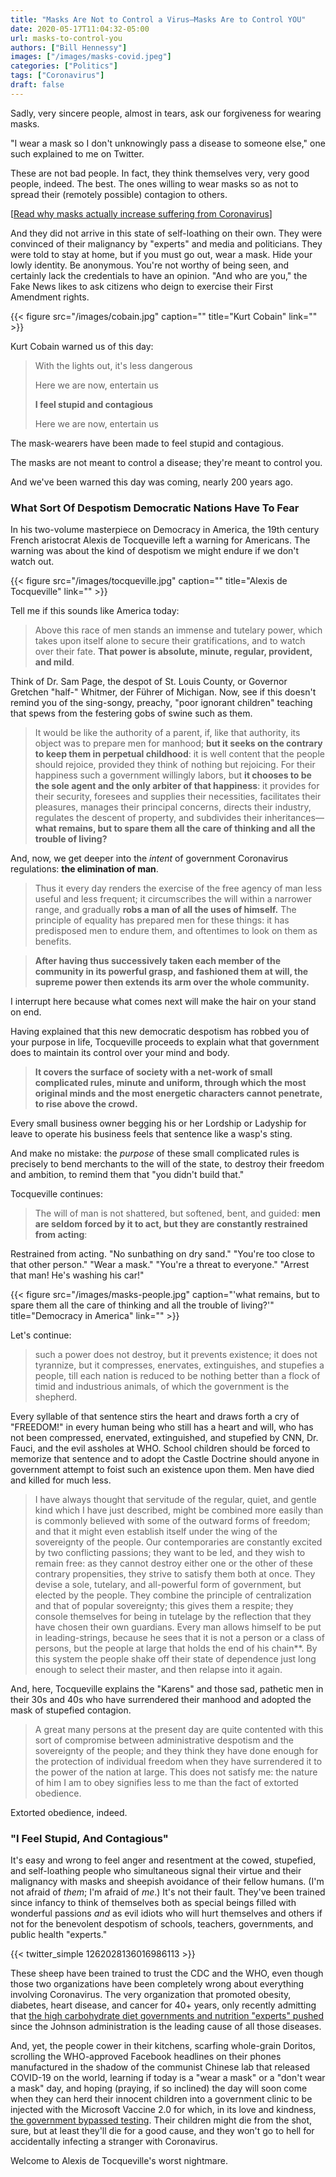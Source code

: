 ```yaml
---
title: "Masks Are Not to Control a Virus—Masks Are to Control YOU"
date: 2020-05-17T11:04:32-05:00
url: masks-to-control-you
authors: ["Bill Hennessy"]
images: ["/images/masks-covid.jpeg"]
categories: ["Politics"]
tags: ["Coronavirus"]
draft: false
---
```


Sadly, very sincere people, almost in tears, ask our forgiveness for wearing masks. 

"I wear a mask so I don't unknowingly pass a disease to someone else," one such explained to me on Twitter. 

These are not bad people. In fact, they think themselves very, very good people, indeed. The best. The ones willing to wear masks so as not to spread their (remotely possible) contagion to others. 

[[Read why masks actually increase suffering from Coronavirus](https://hennessysview.com/the-humane-approach-to-coronavirus-open-up-everything/)]

And they did not arrive in this state of self-loathing on their own. They were convinced of their malignancy by "experts" and media and politicians. They were told to stay at home, but if you must go out, wear a mask. Hide your lowly identity. Be anonymous. You're not worthy of being seen, and certainly lack the credentials to have an opinion. "And who are you," the Fake News likes to ask citizens who deign to exercise their First Amendment rights.

{{< figure src="/images/cobain.jpg" caption="" title="Kurt Cobain" link="" >}}


Kurt Cobain warned us of this day:

> With the lights out, it's less dangerous
> 
> Here we are now, entertain us
> 
> **I feel stupid and contagious**
> 
> Here we are now, entertain us

The mask-wearers have been made to feel stupid and contagious. 

The masks are not meant to control a disease; they're meant to control you. 

And we've been warned this day was coming, nearly 200 years ago. 

### What Sort Of Despotism Democratic Nations Have To Fear

In his two-volume masterpiece on Democracy in America, the 19th century French aristocrat Alexis de Tocqueville left a warning for Americans. The warning was about the kind of despotism we might endure if we don't watch out. 

{{< figure src="/images/tocqueville.jpg" caption="" title="Alexis de Tocqueville" link="" >}}


Tell me if this sounds like America today:

> Above this race of men stands an immense and tutelary power, which takes upon itself alone to secure their gratifications, and to watch over their fate. **That power is absolute, minute, regular, provident, and mild**. 

Think of Dr. Sam Page, the despot of St. Louis County, or Governor Gretchen "half-" Whitmer, der Führer of Michigan. Now, see if this doesn't remind you of the sing-songy, preachy, "poor ignorant children" teaching that spews from the festering gobs of swine such as them. 

> It would be like the authority of a parent, if, like that authority, its object was to prepare men for manhood; **but it seeks on the contrary to keep them in perpetual childhood**: it is well content that the people should rejoice, provided they think of nothing but rejoicing. For their happiness such a government willingly labors, but **it chooses to be the sole agent and the only arbiter of that happiness**: it provides for their security, foresees and supplies their necessities, facilitates their pleasures, manages their principal concerns, directs their industry, regulates the descent of property, and subdivides their inheritances—**what remains, but to spare them all the care of thinking and all the trouble of living?** 

And, now, we get deeper into the *intent* of government Coronavirus regulations: **the elimination of man**.

> Thus it every day renders the exercise of the free agency of man less useful and less frequent; it circumscribes the will within a narrower range, and gradually **robs a man of all the uses of himself.** The principle of equality has prepared men for these things: it has predisposed men to endure them, and oftentimes to look on them as benefits.

> **After having thus successively taken each member of the community in its powerful grasp, and fashioned them at will, the supreme power then extends its arm over the whole community.** 

I interrupt here because what comes next will make the hair on your stand on end. 

Having explained that this new democratic despotism has robbed you of your purpose in life, Tocqueville proceeds to explain what that government does to maintain its control over your mind and body.

> **It covers the surface of society with a net-work of small complicated rules, minute and uniform, through which the most original minds and the most energetic characters cannot penetrate, to rise above the crowd.** 

Every small business owner begging his or her Lordship or Ladyship for leave to operate his business feels that sentence like a wasp's sting. 

And make no mistake: the *purpose* of these small complicated rules is precisely to bend merchants to the will of the state, to destroy their freedom and ambition, to remind them that "you didn't build that."

Tocqueville continues:

> The will of man is not shattered, but softened, bent, and guided: **men are seldom forced by it to act, but they are constantly restrained from acting**: 

Restrained from acting. "No sunbathing on dry sand." "You're too close to that other person." "Wear a mask." "You're a threat to everyone." "Arrest that man! He's washing his car!"

{{< figure src="/images/masks-people.jpg" caption="'what remains, but to spare them all the care of thinking and all the trouble of living?'" title="Democracy in America" link="" >}}

Let's continue:

> such a power does not destroy, but it prevents existence; it does not tyrannize, but it compresses, enervates, extinguishes, and stupefies a people, till each nation is reduced to be nothing better than a flock of timid and industrious animals, of which the government is the shepherd.

Every syllable of that sentence stirs the heart and draws forth a cry of "FREEDOM!" in every human being who still has a heart and will, who has not been compressed, enervated, extinguished, and stupefied by CNN, Dr. Fauci, and the evil assholes at WHO. School children should be forced to memorize that sentence and to adopt the Castle Doctrine should anyone in government attempt to foist such an existence upon them. Men have died and killed for much less. 

> I have always thought that servitude of the regular, quiet, and gentle kind which I have just described, might be combined more easily than is commonly believed with some of the outward forms of freedom; and that it might even establish itself under the wing of the sovereignty of the people. Our contemporaries are constantly excited by two conflicting passions; they want to be led, and they wish to remain free: as they cannot destroy either one or the other of these contrary propensities, they strive to satisfy them both at once. They devise a sole, tutelary, and all-powerful form of government, but elected by the people. They combine the principle of centralization and that of popular sovereignty; this gives them a respite; they console themselves for being in tutelage by the reflection that they have chosen their own guardians. Every man allows himself to be put in leading-strings, because he sees that it is not a person or a class of persons, but the people at large that holds the end of his chain**. By this system the people shake off their state of dependence just long enough to select their master, and then relapse into it again. 

And, here, Tocqueville explains the "Karens" and those sad, pathetic men in their 30s and 40s who have surrendered their manhood and adopted the mask of stupefied contagion.

> A great many persons at the present day are quite contented with this sort of compromise between administrative despotism and the sovereignty of the people; and they think they have done enough for the protection of individual freedom when they have surrendered it to the power of the nation at large. This does not satisfy me: the nature of him I am to obey signifies less to me than the fact of extorted obedience.


Extorted obedience, indeed.

### "I Feel Stupid, And Contagious"

It's easy and wrong to feel anger and resentment at the cowed, stupefied, and self-loathing people who simultaneous signal their virtue and their malignancy with masks and sheepish avoidance of their fellow humans. (I'm not afraid of *them*; I'm afraid of *me*.) It's not their fault. They've been trained since infancy to think of themselves both as special beings filled with wonderful passions *and* as evil idiots who will hurt themselves and others if not for the benevolent despotism of schools, teachers, governments, and public health "experts." 


{{< twitter_simple  1262028136016986113 >}}

These sheep have been trained to trust the CDC and the WHO, even though those two organizations have been completely wrong about everything involving Coronavirus. The very organization that promoted obesity, diabetes, heart disease, and cancer for 40+ years, only recently admitting that [the high carbohydrate diet governments and nutrition "experts" pushed](https://hennessysview.com/2017/02/05/why-are-you-letting-your-doctor-kill-you/) since the Johnson administration is the leading cause of all those diseases. 

And, yet, the people cower in their kitchens, scarfing whole-grain Doritos, scrolling the WHO-approved Facebook headlines on their phones manufactured in the shadow of the communist Chinese lab that released COVID-19 on the world, learning if today is a "wear a mask" or  a "don't wear a mask" day, and hoping (praying, if so inclined) the day will soon come when they can herd their innocent children into a government clinic to be injected with the Microsoft Vaccine 2.0 for which, in its love and kindness, [the government bypassed testing](https://hennessysview.com/the-humane-approach-to-coronavirus-open-up-everything/). Their children might die from the shot, sure, but at least they'll die for a good cause, and they won't go to hell for accidentally infecting a stranger with Coronavirus. 

Welcome to Alexis de Tocqueville's worst nightmare.



